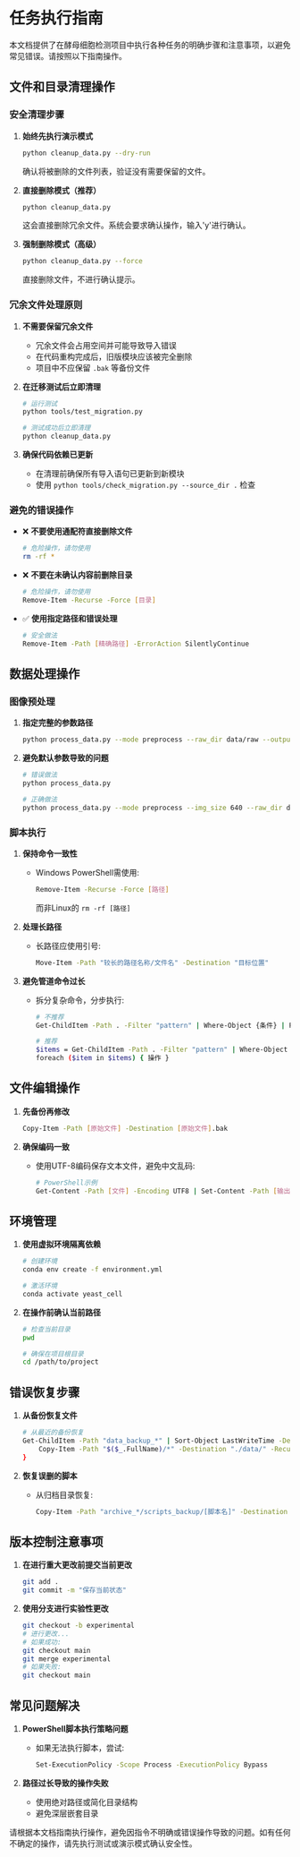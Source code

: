 # 任务执行指南

本文档提供了在酵母细胞检测项目中执行各种任务的明确步骤和注意事项，以避免常见错误。请按照以下指南操作。

## 文件和目录清理操作

### 安全清理步骤

1. **始终先执行演示模式**
   ```bash
   python cleanup_data.py --dry-run
   ```
   确认将被删除的文件列表，验证没有需要保留的文件。

2. **直接删除模式（推荐）**
   ```bash
   python cleanup_data.py
   ```
   这会直接删除冗余文件。系统会要求确认操作，输入'y'进行确认。

3. **强制删除模式（高级）**
   ```bash
   python cleanup_data.py --force
   ```
   直接删除文件，不进行确认提示。

### 冗余文件处理原则

1. **不需要保留冗余文件**
   - 冗余文件会占用空间并可能导致导入错误
   - 在代码重构完成后，旧版模块应该被完全删除
   - 项目中不应保留 `.bak` 等备份文件

2. **在迁移测试后立即清理**
   ```bash
   # 运行测试
   python tools/test_migration.py

   # 测试成功后立即清理
   python cleanup_data.py
   ```

3. **确保代码依赖已更新**
   - 在清理前确保所有导入语句已更新到新模块
   - 使用 `python tools/check_migration.py --source_dir .` 检查

### 避免的错误操作

- ❌ **不要使用通配符直接删除文件**
  ```bash
  # 危险操作，请勿使用
  rm -rf *
  ```

- ❌ **不要在未确认内容前删除目录**
  ```bash
  # 危险操作，请勿使用
  Remove-Item -Recurse -Force [目录]
  ```

- ✅ **使用指定路径和错误处理**
  ```bash
  # 安全做法
  Remove-Item -Path [精确路径] -ErrorAction SilentlyContinue
  ```

## 数据处理操作

### 图像预处理

1. **指定完整的参数路径**
   ```bash
   python process_data.py --mode preprocess --raw_dir data/raw --output_dir data/processed
   ```

2. **避免默认参数导致的问题**
   ```bash
   # 错误做法
   python process_data.py

   # 正确做法
   python process_data.py --mode preprocess --img_size 640 --raw_dir data/raw
   ```

### 脚本执行

1. **保持命令一致性**
   - Windows PowerShell需使用:
     ```bash
     Remove-Item -Recurse -Force [路径]
     ```
     而非Linux的 `rm -rf [路径]`

2. **处理长路径**
   - 长路径应使用引号:
     ```bash
     Move-Item -Path "较长的路径名称/文件名" -Destination "目标位置"
     ```

3. **避免管道命令过长**
   - 拆分复杂命令，分步执行:
     ```bash
     # 不推荐
     Get-ChildItem -Path . -Filter "pattern" | Where-Object {条件} | ForEach-Object { 操作 }

     # 推荐
     $items = Get-ChildItem -Path . -Filter "pattern" | Where-Object {条件}
     foreach ($item in $items) { 操作 }
     ```

## 文件编辑操作

1. **先备份再修改**
   ```bash
   Copy-Item -Path [原始文件] -Destination [原始文件].bak
   ```

2. **确保编码一致**
   - 使用UTF-8编码保存文本文件，避免中文乱码:
     ```bash
     # PowerShell示例
     Get-Content -Path [文件] -Encoding UTF8 | Set-Content -Path [输出文件] -Encoding UTF8
     ```

## 环境管理

1. **使用虚拟环境隔离依赖**
   ```bash
   # 创建环境
   conda env create -f environment.yml

   # 激活环境
   conda activate yeast_cell
   ```

2. **在操作前确认当前路径**
   ```bash
   # 检查当前目录
   pwd

   # 确保在项目根目录
   cd /path/to/project
   ```

## 错误恢复步骤

1. **从备份恢复文件**
   ```bash
   # 从最近的备份恢复
   Get-ChildItem -Path "data_backup_*" | Sort-Object LastWriteTime -Descending | Select-Object -First 1 | ForEach-Object {
       Copy-Item -Path "$($_.FullName)/*" -Destination "./data/" -Recurse -Force
   }
   ```

2. **恢复误删的脚本**
   - 从归档目录恢复:
     ```bash
     Copy-Item -Path "archive_*/scripts_backup/[脚本名]" -Destination "scripts/" -Force
     ```

## 版本控制注意事项

1. **在进行重大更改前提交当前更改**
   ```bash
   git add .
   git commit -m "保存当前状态"
   ```

2. **使用分支进行实验性更改**
   ```bash
   git checkout -b experimental
   # 进行更改...
   # 如果成功:
   git checkout main
   git merge experimental
   # 如果失败:
   git checkout main
   ```

## 常见问题解决

1. **PowerShell脚本执行策略问题**
   - 如果无法执行脚本，尝试:
     ```bash
     Set-ExecutionPolicy -Scope Process -ExecutionPolicy Bypass
     ```

2. **路径过长导致的操作失败**
   - 使用绝对路径或简化目录结构
   - 避免深层嵌套目录

请根据本文档指南执行操作，避免因指令不明确或错误操作导致的问题。如有任何不确定的操作，请先执行测试或演示模式确认安全性。